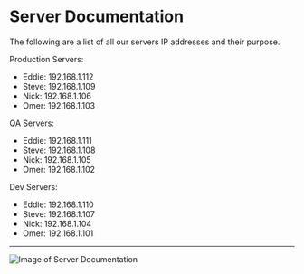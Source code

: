 # Server Documentation

The following are a list of all our servers IP addresses and their purpose. 

Production Servers:

- Eddie: 192.168.1.112
- Steve: 192.168.1.109
- Nick: 192.168.1.106
- Omer: 192.168.1.103

QA Servers:

- Eddie: 192.168.1.111
- Steve: 192.168.1.108
- Nick: 192.168.1.105
- Omer: 192.168.1.102

Dev Servers:

- Eddie: 192.168.1.110
- Steve: 192.168.1.107
- Nick: 192.168.1.104
- Omer: 192.168.1.101
_______________________________________________________________________________

![Image of Server Documentation](https://github.com/OANJIT/IT490/blob/master/Server%20Documentation.jpg)
